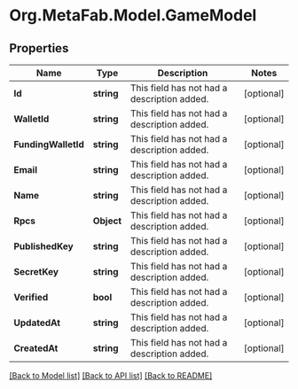 
# Org.MetaFab.Model.GameModel

## Properties

Name | Type | Description | Notes
------------ | ------------- | ------------- | -------------
**Id** | **string** | This field has not had a description added. | [optional] 
**WalletId** | **string** | This field has not had a description added. | [optional] 
**FundingWalletId** | **string** | This field has not had a description added. | [optional] 
**Email** | **string** | This field has not had a description added. | [optional] 
**Name** | **string** | This field has not had a description added. | [optional] 
**Rpcs** | **Object** | This field has not had a description added. | [optional] 
**PublishedKey** | **string** | This field has not had a description added. | [optional] 
**SecretKey** | **string** | This field has not had a description added. | [optional] 
**Verified** | **bool** | This field has not had a description added. | [optional] 
**UpdatedAt** | **string** | This field has not had a description added. | [optional] 
**CreatedAt** | **string** | This field has not had a description added. | [optional] 

[[Back to Model list]](../README.md#documentation-for-models)
[[Back to API list]](../README.md#documentation-for-api-endpoints)
[[Back to README]](../README.md)

